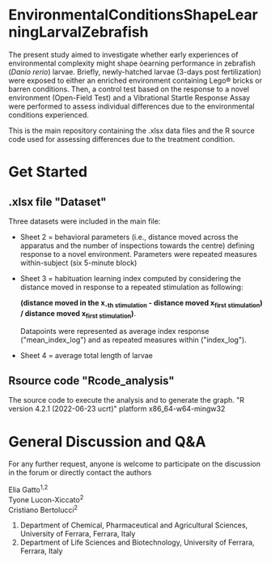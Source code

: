 # EnvironmentalConditionsShapeLearningLarvalZebrafish
The present study aimed to investigate whether early experiences of environmental complexity might shape òearning performance in zebrafish (_Danio rerio_) larvae. Briefly, newly-hatched larvae (3-days post fertilization) were exposed to either an enriched environment containing Lego® bricks or barren conditions. Then, a control test based on the response to a novel environment (Open-Field Test) and a Vibrational Startle Response Assay were performed to assess individual differences due to the environmental conditions experienced.

This is the main repository containing the .xlsx data files and the R source code used for assessing differences due to the treatment condition.


# Get Started
## .xlsx file "Dataset"  
Three datasets were included in the main file:

- Sheet 2 = behavioral parameters (i.e., distance moved across the apparatus and the number of inspections towards the centre) defining response to a novel environment. Parameters were repeated measures within-subject (six 5-minute block)

- Sheet 3 = habituation learning index computed by considering the distance moved in response to a repeated stimulation as following:

  **(distance moved in the x<sub>-th stimulation</sub> - distance moved x<sub>first stimulation</sub>) / distance moved x<sub>first stimulation</sub>)**.

  Datapoints were represented as average index response ("mean_index_log") and as repeated measures within ("index_log").

- Sheet 4 = average total length of larvae


## Rsource code "Rcode_analysis"  
The source code to execute the analysis and to generate the graph.
"R version 4.2.1 (2022-06-23 ucrt)"
platform       x86_64-w64-mingw32  



# General Discussion and Q&A
For any further request, anyone is welcome to participate on the discussion in the forum or directly contact the authors

Elia Gatto<sup>1,2</sup>  
Tyone Lucon-Xiccato<sup>2</sup>  
Cristiano Bertolucci<sup>2</sup>  
1. Department of Chemical, Pharmaceutical and Agricultural Sciences, University of Ferrara, Ferrara, Italy
2. Department of Life Sciences and Biotechnology, University of Ferrara, Ferrara, Italy
